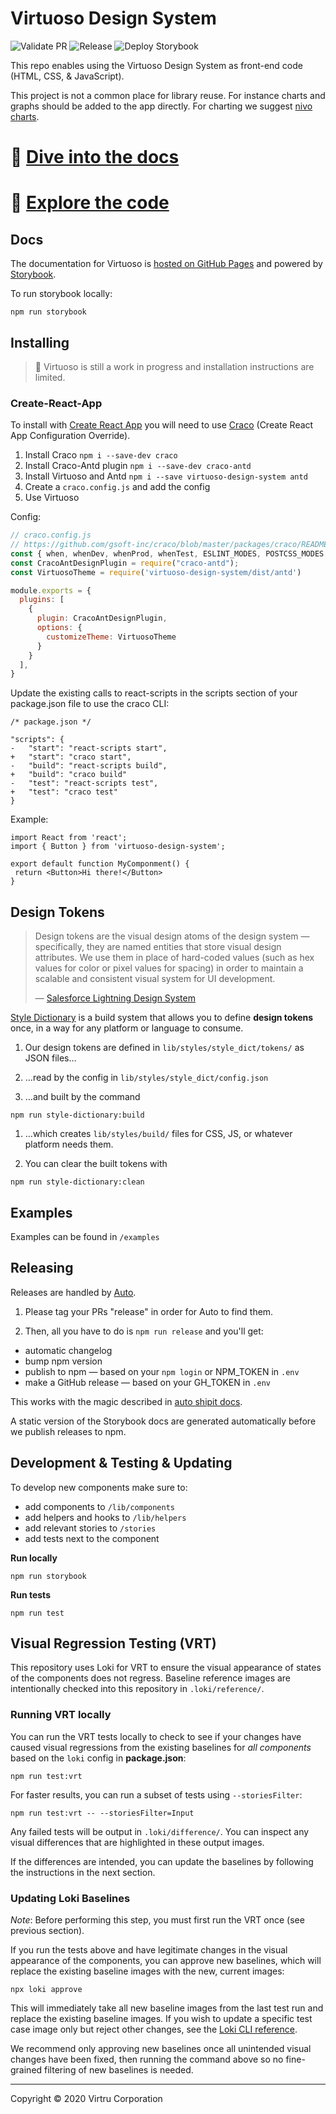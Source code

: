 # Virtuoso Design System
![Validate PR](https://github.com/virtru/virtuoso-design-system/workflows/Validate%20PR/badge.svg) ![Release](https://github.com/virtru/virtuoso-design-system/workflows/Release/badge.svg) ![Deploy Storybook](https://github.com/virtru/virtuoso-design-system/workflows/Deploy%20Storybook/badge.svg)


This repo enables using the Virtuoso Design System as front-end code (HTML, CSS, & JavaScript).

This project is not a common place for library reuse. For instance charts and graphs should be added to the app directly.
For charting we suggest [nivo charts](https://nivo.rocks).

# 📖 [Dive into the docs](https://virtru.github.io/virtuoso-design-system/)

# 🤖 [Explore the code](https://github.com/virtru/virtuoso-design-system)

## Docs

The documentation for Virtuoso is [hosted on GitHub Pages](https://virtru.github.io/virtuoso-design-system/) and powered by [Storybook](https://storybook.js.org). 

To run storybook locally:

```shell
npm run storybook
```

## Installing

> 🚨 Virtuoso is still a work in progress and installation instructions are limited.

### Create-React-App

To install with [Create React App](https://create-react-app.dev) you will need to use [Craco](https://github.com/gsoft-inc/craco) (Create React App Configuration Override).

1. Install Craco `npm i --save-dev craco`
2. Install Craco-Antd plugin `npm i --save-dev craco-antd`
3. Install Virtuoso and Antd `npm i --save virtuoso-design-system antd`
4. Create a `craco.config.js` and add the config
5. Use Virtuoso

Config:
```js
// craco.config.js
// https://github.com/gsoft-inc/craco/blob/master/packages/craco/README.md#configuration
const { when, whenDev, whenProd, whenTest, ESLINT_MODES, POSTCSS_MODES } = require("@craco/craco");
const CracoAntDesignPlugin = require("craco-antd");
const VirtuosoTheme = require('virtuoso-design-system/dist/antd')

module.exports = {
  plugins: [
    {
      plugin: CracoAntDesignPlugin,
      options: {
        customizeTheme: VirtuosoTheme
      }
    }
  ],
} 
```
Update the existing calls to react-scripts in the scripts section of your package.json file to use the craco CLI:

```
/* package.json */

"scripts": {
-   "start": "react-scripts start",
+   "start": "craco start",
-   "build": "react-scripts build",
+   "build": "craco build"
-   "test": "react-scripts test",
+   "test": "craco test"
}

```

Example:
```
import React from 'react';
import { Button } from 'virtuoso-design-system';

export default function MyComponment() {
 return <Button>Hi there!</Button>
}
```

## Design Tokens

> Design tokens are the visual design atoms of the design system — specifically, they are named entities that store visual design attributes. We use them in place of hard-coded values (such as hex values for color or pixel values for spacing) in order to maintain a scalable and consistent visual system for UI development.
>
> — [Salesforce Lightning Design System](https://www.lightningdesignsystem.com/design-tokens/)

[Style Dictionary](https://amzn.github.io/style-dictionary/#/) is a build system that allows you to define **design tokens** once, in a way for any platform or language to consume. 

1. Our design tokens are defined in `lib/styles/style_dict/tokens/` as JSON files…

1. …read by the config in `lib/styles/style_dict/config.json`

1. …and built by the command 
```shell
npm run style-dictionary:build
```

1. …which creates `lib/styles/build/` files for CSS, JS, or whatever platform needs them.

1. You can clear the built tokens with 
```shell
npm run style-dictionary:clean
```





## Examples

Examples can be found in `/examples`





## Releasing

Releases are handled by [Auto](https://intuit.github.io/auto/). 

1. Please tag your PRs "release" in order for Auto to find them.

2. Then, all you have to do is `npm run release` and you'll get:

  * automatic changelog
  * bump npm version
  * publish to npm — based on your `npm login` or NPM_TOKEN in `.env`
  * make a GitHub release — based on your GH_TOKEN in `.env`

This works with the magic described in [auto shipit docs](https://intuit.github.io/auto/docs/generated/shipit).

A static version of the Storybook docs are generated automatically before we publish releases to npm. 





## Development & Testing & Updating

To develop new components make sure to:

- add components to `/lib/components`
- add helpers and hooks to `/lib/helpers`
- add relevant stories to `/stories`
- add tests next to the component

**Run locally**

```shell
npm run storybook
```

**Run tests**

```shell
npm run test
```





## Visual Regression Testing (VRT)

This repository uses Loki for VRT to ensure the visual appearance of states of the components does not regress. Baseline reference images are intentionally checked into this repository in `.loki/reference/`.

### Running VRT locally

You can run the VRT tests locally to check to see if your changes have caused visual regressions from the existing baselines for *all components* based on the `loki` config in **package.json**:

```shell
npm run test:vrt
```

For faster results, you can run a subset of tests using `--storiesFilter`: 

```shell
npm run test:vrt -- --storiesFilter=Input
```

Any failed tests will be output in `.loki/difference/`. You can inspect any visual differences that are highlighted in these output images.

If the differences are intended, you can update the baselines by following the instructions in the next section.

### Updating Loki Baselines

_Note_: Before performing this step, you must first run the VRT once (see previous section).

If you run the tests above and have legitimate changes in the visual appearance of the components, you can approve new baselines, which will replace the existing baseline images with the new, current images:

```shell
npx loki approve
```

This will immediately take all new baseline images from the last test run and replace the existing baseline images. If you wish to update a specific test case image only but reject other changes, see the [Loki CLI reference](https://loki.js.org/command-line-arguments.html).

We recommend only approving new baselines once all unintended visual changes have been fixed, then running the command above so no fine-grained filtering of new baselines is needed.

---

Copyright © 2020 Virtru Corporation
